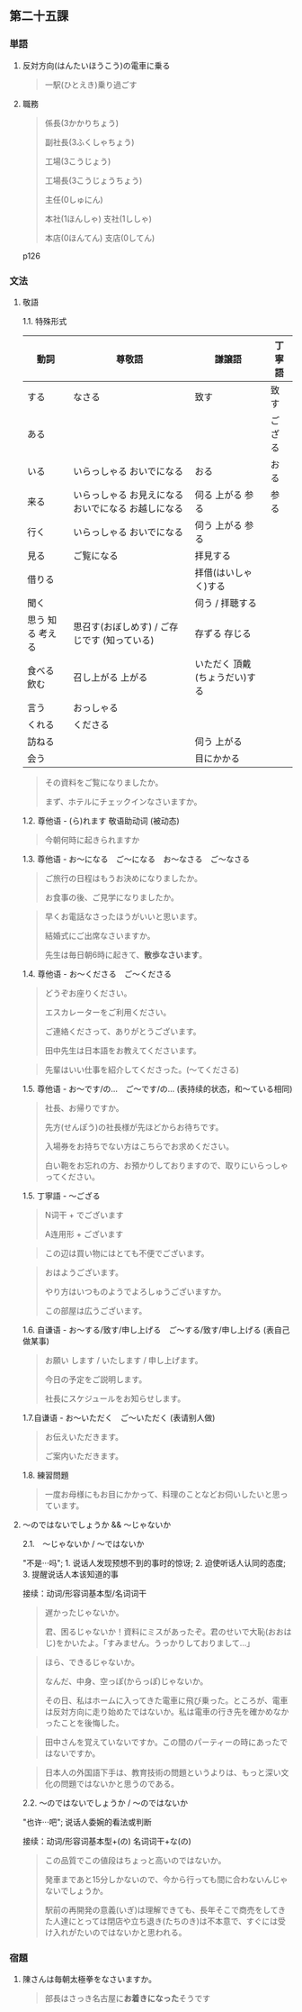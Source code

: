 ## 第二十五課

### 単語

1. 反対方向(はんたいほうこう)の電車に乗る
    
    > 一駅(ひとえき)乗り過ごす

2. 職務

    > 係長(3かかりちょう)
    >
    > 副社長(3ふくしゃちょう)
    >
    > 工場(3こうじょう)
    >
    > 工場長(3こうじょうちょう)
    >
    > 主任(0しゅにん)
    >
    > 本社(1ほんしゃ) 支社(1ししゃ)
    >
    > 本店(0ほんてん) 支店(0してん)

    p126

### 文法

1. 敬語

    1.1. 特殊形式

    | 動詞             | 尊敬語                                              | 謙譲語                        | 丁寧語 |
    |------------------|-----------------------------------------------------|-------------------------------|--------|
    | する             | なさる                                              | 致す                          | 致す   |
    | ある             |                                                     |                               | ござる |
    | いる             | いらっしゃる おいでになる                           | おる                          | おる   |
    | 来る             | いらっしゃる お見えになる おいでになる お越しになる | 伺る 上がる 参る              | 参る   |
    | 行く             | いらっしゃる おいでになる                           | 伺う 上がる 参る              |        |
    | 見る             | ご覧になる                                          | 拝見する                      |        |
    | 借りる           |                                                     | 拝借(はいしゃく)する          |        |
    | 聞く           |                                                     | 伺う / 拝聴する         |        |
    | 思う 知る 考える | 思召す(おぼしめす) / ご存じです (知っている)                                  | 存ずる 存じる                 |        |
    | 食べる 飲む      | 召し上がる 上がる                                   | いただく 頂戴(ちょうだい)する |        |
    | 言う             | おっしゃる                                          |                               |        |
    | くれる           | くださる                                            |                               |        |
    | 訪ねる           |                                                     | 伺う 上がる                   |        |
    | 会う           |                                                     | 目にかかる                   |        |

    > その資料をご覧になりましたか。
    >
    > まず、ホテルにチェックインなさいますか。

    1.2. 尊他语 - (ら)れます 敬语助动词 (被动态)

    > 今朝何時に起きられますか

    1.3. 尊他语 - お～になる　ご～になる　お～なさる　ご～なさる

    > ご旅行の日程はもうお決めになりましたか。
    >
    > お食事の後、ご見学になりましたか。
    
    > 早くお電話なさったほうがいいと思います。
    >
    > 結婚式にご出席なさいますか。
    >
    > 先生は毎日朝6時に起きて、**散歩なさいます**。

    1.4. 尊他语 - お～くださる　ご～くださる

    > どうぞお座りください。
    >
    > エスカレーターをご利用ください。
    >
    > ご連絡くださって、ありがとうございます。
    >
    > 田中先生は日本語をお教えてくださいます。

    > 先輩はいい仕事を紹介してくださった。(～てくださる)

    1.5. 尊他语 - お～です/の…　ご～です/の… (表持续的状态，和～ている相同)

    > 社長、お帰りですか。
    >
    > 先方(せんぽう)の社長様が先ほどからお待ちです。
    >
    > 入場券をお持ちでない方はこちらでお求めください。
    >
    > 白い鞄をお忘れの方、お預かりしておりますので、取りにいらっしゃってください。

    1.5. 丁寧語 - ～ござる

    > N词干 + でございます
    >
    > A连用形 + ございます

    > この辺は買い物にはとても不便でございます。
    
    > おはようございます。
    >
    > やり方はいつものようでよろしゅうございますか。
    >
    > この部屋は広うございます。

    1.6. 自谦语 - お～する/致す/申し上げる　ご～する/致す/申し上げる (表自己做某事)

    > お願い します / いたします / 申し上げます。
    >
    > 今日の予定をご説明します。
    >
    > 社長にスケジュールをお知らせします。

    1.7.自谦语 - お～いただく　ご～いただく (表请别人做)

    > お伝えいただきます。
    >
    > ご案内いただきます。

    1.8. 練習問題

    > 一度お母様にもお目にかかって、料理のことなどお伺いしたいと思っています。


2. ～のではないでしょうか && ～じゃないか

    2.1.　～じゃないか  / ～ではないか

    "不是···吗"; 1. 说话人发现预想不到的事时的惊讶; 2. 迫使听话人认同的态度; 3. 提醒说话人本该知道的事

    接续：动词/形容词基本型/名词词干

    > 遅かったじゃないか。
    >
    > 君、困るじゃないか！資料にミスがあったぞ。君のせいで大恥(おおはじ)をかいたよ。「すみません。うっかりしておりまして...」

    > ほら、できるじゃないか。
    >
    > なんだ、中身、空っぽ(からっぽ)じゃないか。
    >
    > その日、私はホームに入ってきた電車に飛び乗った。ところが、電車は反対方向に走り始めたではないか。私は電車の行き先を確かめなかったことを後悔した。

    > 田中さんを覚えていないですか。この間のパーティーの時にあったではないですか。

    > 日本人の外国語下手は、教育技術の問題というよりは、もっと深い文化の問題ではないかと思うのである。

    2.2. ～のではないでしょうか / ～のではないか

    "也许···吧"; 说话人委婉的看法或判断

    接续：动词/形容词基本型+(の) 名词词干+な(の)

    > この品質でこの値段はちょっと高いのではないか。
    >
    > 発車まであと15分しかないので、今から行っても間に合わないんじゃないでしょうか。
    >
    > 駅前の再開発の意義(いぎ)は理解できても、長年そこで商売をしてきた人達にとっては閉店や立ち退き(たちのき)は不本意で、すぐには受け入れがたいのではないかと思われる。

### 宿題

1. 陳さんは毎朝太極拳をなさいますか。

    > 部長はさっき名古屋に**お着きになった**そうです
